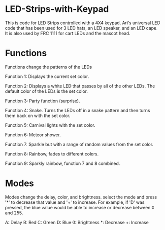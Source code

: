 # LED-Strips-with-Keypad

This is code for LED Strips controlled with a 4X4 keypad. Ari's universal LED code that has been used for 3 LED hats, an LED speaker, and an LED cape. It is also used by FRC 1111 for cart LEDs and the mascot head.

# Functions
Functions change the patterns of the LEDs

Function 1: Displays the current set color.

Function 2: Displays a white LED that passes by all of the other LEDs. The default color of the LEDs is the set color.

Function 3: Party function (surprise).

Function 4: Snake. Turns the LEDs off in a snake pattern and then turns them back on with the set color.

Function 5: Carnival lights with the set color.

Function 6: Meteor shower.

Function 7: Sparkle but with a range of random values from the set color.

Function 8: Rainbow, fades to different colors.

Function 9: Sparkly rainbow, function 7 and 8 combined.


# Modes
Modes change the delay, color, and brightness. select the mode and press '*' to decrease that value and '+' to increase. For example, if 'D' was pressed, the blue value would be able to increase or decrease between 0 and 255.

A: Delay
B: Red
C: Green
D: Blue
0: Brightness
*: Decrease
+: Increase
